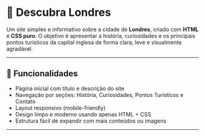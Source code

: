 # 🌆 Descubra Londres

Um site simples e informativo sobre a cidade de **Londres**, criado com **HTML** e **CSS puro**. O objetivo é apresentar a história, curiosidades e os principais pontos turísticos da capital inglesa de forma clara, leve e visualmente agradável.

---

## 🧭 Funcionalidades

- Página inicial com título e descrição do site
- Navegação por seções: História, Curiosidades, Pontos Turísticos e Contato
- Layout responsivo (mobile-friendly)
- Design limpo e moderno usando apenas HTML + CSS
- Estrutura fácil de expandir com mais conteúdos ou imagens

---


